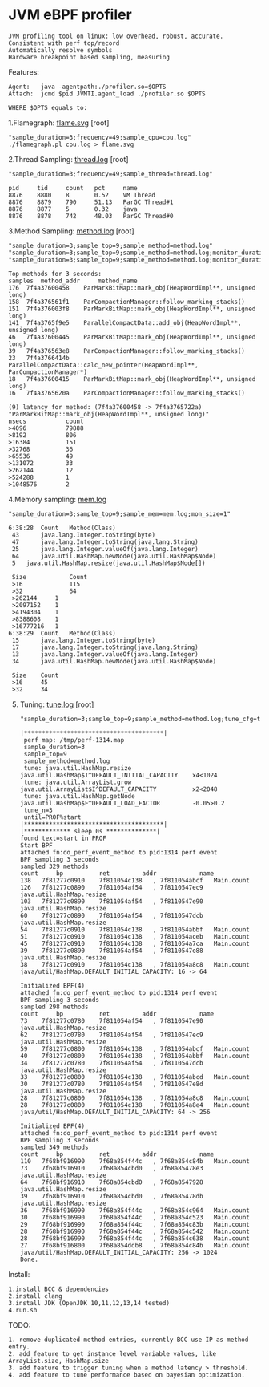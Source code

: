 # JVM eBPF profiler

    JVM profiling tool on linux: low overhead, robust, accurate. 
    Consistent with perf top/record
    Automatically resolve symbols
    Hardware breakpoint based sampling, measuring

Features: 

    Agent:   java -agentpath:./profiler.so=$OPTS
    Attach:  jcmd $pid JVMTI.agent_load ./profiler.so $OPTS
    
    WHERE $OPTS equals to:

1.Flamegraph: [flame.svg](https://github.com/weixingsun/jBProF/blob/master/flame.svg)  [root]

    "sample_duration=3;frequency=49;sample_cpu=cpu.log"
    ./flamegraph.pl cpu.log > flame.svg

2.Thread Sampling: [thread.log](https://github.com/weixingsun/jBProF/blob/master/thread.log)  [root]

    "sample_duration=3;frequency=49;sample_thread=thread.log"
    
    pid 	tid 	count	pct 	name
    8876	8880	8   	0.52	VM Thread
    8876	8879	790 	51.13	ParGC Thread#1
    8876	8877	5   	0.32	java
    8876	8878	742 	48.03	ParGC Thread#0

3.Method Sampling: [method.log](https://github.com/weixingsun/jBProF/blob/master/method.log)  [root]

    "sample_duration=3;sample_top=9;sample_method=method.log"
    "sample_duration=3;sample_top=9;sample_method=method.log;monitor_duration=1;count_top=3"
    "sample_duration=3;sample_top=9;sample_method=method.log;monitor_duration=1;lat_top=1"
    
    Top methods for 3 seconds:
    samples	 method_addr	 method_name
    176	 7f4a37600458	 ParMarkBitMap::mark_obj(HeapWordImpl**, unsigned long)
    158	 7f4a376561f1	 ParCompactionManager::follow_marking_stacks()
    151	 7f4a376003f8	 ParMarkBitMap::mark_obj(HeapWordImpl**, unsigned long)
    141	 7f4a3765f9e5	 ParallelCompactData::add_obj(HeapWordImpl**, unsigned long)
    46	 7f4a37600445	 ParMarkBitMap::mark_obj(HeapWordImpl**, unsigned long)
    39	 7f4a376563e8	 ParCompactionManager::follow_marking_stacks()
    23	 7f4a3766414b	 ParallelCompactData::calc_new_pointer(HeapWordImpl**, ParCompactionManager*)
    18	 7f4a37600415	 ParMarkBitMap::mark_obj(HeapWordImpl**, unsigned long)
    16	 7f4a3765620a	 ParCompactionManager::follow_marking_stacks()

    (9) latency for method: (7f4a37600458 -> 7f4a3765722a)	"ParMarkBitMap::mark_obj(HeapWordImpl**, unsigned long)"
    nsecs           count
    >4096           79888	 
    >8192           806	 
    >16384          151	 
    >32768          36	 
    >65536          49	 
    >131072         33	 
    >262144         12	 
    >524288         1	 
    >1048576        2	 

4.Memory sampling: [mem.log](https://github.com/weixingsun/jBProF/blob/master/mem.log)

    "sample_duration=3;sample_top=9;sample_mem=mem.log;mon_size=1"
    
    6:38:28	 Count 	 Method(Class) 
	 43 	 java.lang.Integer.toString(byte) 
	 47 	 java.lang.Integer.toString(java.lang.String) 
	 25 	 java.lang.Integer.valueOf(java.lang.Integer) 
	 64 	 java.util.HashMap.newNode(java.util.HashMap$Node) 
	 5 	 java.util.HashMap.resize(java.util.HashMap$Node[]) 

	 Size            Count 
	 >16             115 
	 >32             64 
	 >262144 	 1 
	 >2097152 	 1 
	 >4194304 	 1 
	 >8388608 	 1 
	 >16777216 	 1 
    6:38:29	 Count 	 Method(Class) 
	 15 	 java.lang.Integer.toString(byte) 
	 17 	 java.lang.Integer.toString(java.lang.String) 
	 13 	 java.lang.Integer.valueOf(java.lang.Integer) 
	 34 	 java.util.HashMap.newNode(java.util.HashMap$Node) 

	 Size 	 Count 
	 >16 	 45 
	 >32 	 34 

5. Tuning: [tune.log](https://github.com/weixingsun/jBProF/blob/master/tune.log)  [root]

       "sample_duration=3;sample_top=9;sample_method=method.log;tune_cfg=tune.cfg;tune_n=3;until=PROF%start"
       
       |***************************************|
        perf map: /tmp/perf-1314.map
        sample_duration=3
        sample_top=9
        sample_method=method.log
        tune: java.util.HashMap.resize	java.util.HashMap$I^DEFAULT_INITIAL_CAPACITY 	x4<1024
        tune: java.util.ArrayList.grow	java.util.ArrayList$I^DEFAULT_CAPACITY       	x2<2048
        tune: java.util.HashMap.getNode	java.util.HashMap$F^DEFAULT_LOAD_FACTOR      	-0.05>0.2
        tune_n=3
        until=PROF%start
       |***************************************|
       |************* sleep 0s **************|
       found text=start in PROF
       Start BPF
       attached fn:do_perf_event_method to pid:1314 perf event 
       BPF sampling 3 seconds
       sampled 329 methods
       count 	 bp     	 ret    	 addr       	 name
       138	 7f81277c0910	 7f811054c138	, 7f811054abcf	 Main.count
       126	 7f81277c0890	 7f811054af54	, 7f8110547ec9	 java.util.HashMap.resize
       103	 7f81277c0890	 7f811054af54	, 7f8110547e90	 java.util.HashMap.resize
       60	 7f81277c0890	 7f811054af54	, 7f8110547dcb	 java.util.HashMap.resize
       54	 7f81277c0910	 7f811054c138	, 7f811054abbf	 Main.count
       51	 7f81277c0910	 7f811054c138	, 7f811054aceb	 Main.count
       45	 7f81277c0910	 7f811054c138	, 7f811054a7ca	 Main.count
       39	 7f81277c0890	 7f811054af54	, 7f8110547e88	 java.util.HashMap.resize
       38	 7f81277c0910	 7f811054c138	, 7f811054a8c8	 Main.count
       java/util/HashMap.DEFAULT_INITIAL_CAPACITY: 16 -> 64
       
       Initialized BPF(4)
       attached fn:do_perf_event_method to pid:1314 perf event 
       BPF sampling 3 seconds
       sampled 298 methods
       count 	 bp     	 ret    	 addr       	 name
       73	 7f81277c0780	 7f811054af54	, 7f8110547e90	 java.util.HashMap.resize
       62	 7f81277c0780	 7f811054af54	, 7f8110547ec9	 java.util.HashMap.resize
       59	 7f81277c0800	 7f811054c138	, 7f811054abcf	 Main.count
       40	 7f81277c0800	 7f811054c138	, 7f811054abbf	 Main.count
       34	 7f81277c0780	 7f811054af54	, 7f8110547dcb	 java.util.HashMap.resize
       33	 7f81277c0800	 7f811054c138	, 7f811054abcd	 Main.count
       30	 7f81277c0780	 7f811054af54	, 7f8110547e8d	 java.util.HashMap.resize
       28	 7f81277c0800	 7f811054c138	, 7f811054a8c8	 Main.count
       28	 7f81277c0800	 7f811054c138	, 7f811054a8e4	 Main.count
       java/util/HashMap.DEFAULT_INITIAL_CAPACITY: 64 -> 256

       Initialized BPF(4)
       attached fn:do_perf_event_method to pid:1314 perf event 
       BPF sampling 3 seconds
       sampled 349 methods
       count 	 bp     	 ret    	 addr       	 name
       110	 7f68bf916990	 7f68a854f44c	, 7f68a854c84b	 Main.count
       73	 7f68bf916910	 7f68a854cbd0	, 7f68a85478e3	 java.util.HashMap.resize
       64	 7f68bf916910	 7f68a854cbd0	, 7f68a8547928	 java.util.HashMap.resize
       39	 7f68bf916910	 7f68a854cbd0	, 7f68a85478db	 java.util.HashMap.resize
       36	 7f68bf916990	 7f68a854f44c	, 7f68a854c964	 Main.count
       30	 7f68bf916990	 7f68a854f44c	, 7f68a854c523	 Main.count
       29	 7f68bf916990	 7f68a854f44c	, 7f68a854c83b	 Main.count
       28	 7f68bf916990	 7f68a854f44c	, 7f68a854c542	 Main.count
       28	 7f68bf916990	 7f68a854f44c	, 7f68a854c638	 Main.count
       27	 7f68bf916800	 7f68a854ddb8	, 7f68a854c84b	 Main.count
       java/util/HashMap.DEFAULT_INITIAL_CAPACITY: 256 -> 1024
       Done.
    
Install:

    1.install BCC & dependencies
    2.install clang
    3.install JDK (OpenJDK 10,11,12,13,14 tested)
    4.run.sh

TODO:
    
    1. remove duplicated method entries, currently BCC use IP as method entry.
    2. add feature to get instance level variable values, like ArrayList.size, HashMap.size
    3. add feature to trigger tuning when a method latency > threshold.
    4. add feature to tune performance based on bayesian optimization.
